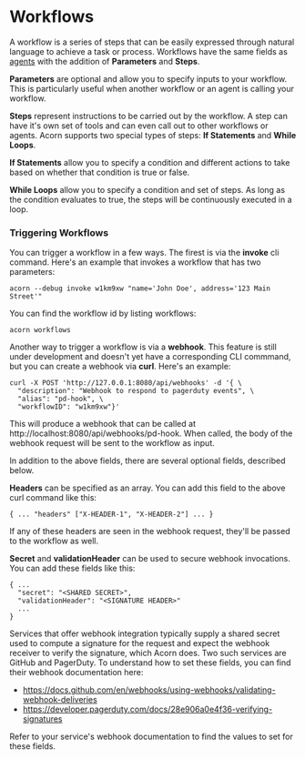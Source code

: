 # Workflows

A workflow is a series of steps that can be easily expressed through natural language to achieve a task or process. Workflows have the same fields as [agents](agents) with the addition of **Parameters** and **Steps**.

**Parameters** are optional and allow you to specify inputs to your workflow. This is particularly useful when another workflow or an agent is calling your workflow.

**Steps** represent instructions to be carried out by the workflow. A step can have it's own set of tools and can even call out to other workflows or agents. Acorn supports two special types of steps: **If Statements** and **While Loops**.

**If Statements** allow you to specify a condition and different actions to take based on whether that condition is true or false.

**While Loops** allow you to specify a condition and set of steps. As long as the condition evaluates to true, the steps will be continuously executed in a loop. 

### Triggering Workflows

You can trigger a workflow in a few ways. The firest is via the **invoke** cli command. Here's an example that invokes a workflow that has two parameters:
```
acorn --debug invoke w1km9xw "name='John Doe', address='123 Main Street'"
```
You can find the workflow id by listing workflows:
```
acorn workflows
```

Another way to trigger a workflow is via a **webhook**. This feature is still under development and doesn't yet have a corresponding CLI commmand, but you can create a webhook via **curl**. Here's an example:
```
curl -X POST 'http://127.0.0.1:8080/api/webhooks' -d '{ \
  "description": "Webhook to respond to pagerduty events", \
  "alias": "pd-hook", \
  "workflowID": "w1km9xw"}'
```
This will produce a webhook that can be called at http://localhost:8080/api/webhooks/pd-hook. When called, the body of the webhook request will be sent to the workflow as input.

In addition to the above fields, there are several optional fields, described below.

**Headers** can be specified as an array. You can add this field to the above curl command like this:
```
{ ... "headers" ["X-HEADER-1", "X-HEADER-2"] ... }
```
If any of these headers are seen in the webhook request, they'll be passed to the workflow as well.

**Secret** and **validationHeader** can be used to secure webhook invocations. You can add these fields like this:
```
{ ...
  "secret": "<SHARED SECRET>",
  "validationHeader": "<SIGNATURE HEADER>"
  ...
}
```

Services that offer webhook integration typically supply a shared secret used to compute a signature for the request and expect the webhook receiver to verify the signature, which Acorn does. Two such services are GitHub and PagerDuty. To understand how to set these fields, you can find their webhook documentation here:

- https://docs.github.com/en/webhooks/using-webhooks/validating-webhook-deliveries
- https://developer.pagerduty.com/docs/28e906a0e4f36-verifying-signatures

Refer to your service's webhook documentation to find the values to set for these fields.


